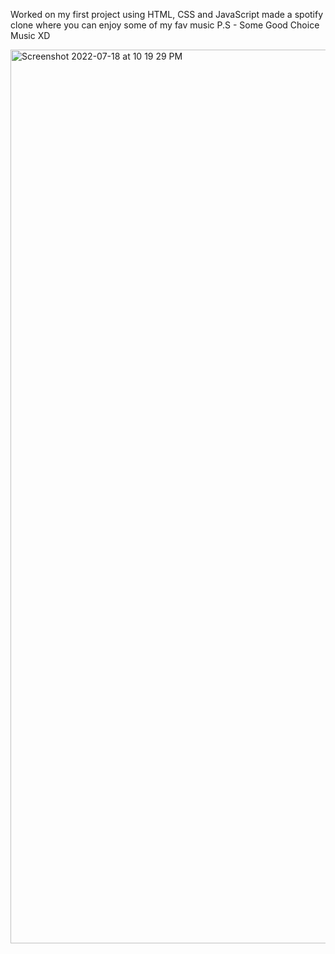 Worked on my first project using HTML, CSS and JavaScript made a spotify clone where you can enjoy some of my fav music 
P.S - Some Good Choice Music XD

<img width="1430" alt="Screenshot 2022-07-18 at 10 19 29 PM" src="https://user-images.githubusercontent.com/95403863/179562560-7a5ce2d1-4a0f-42c9-b4f7-cb0ee46258cb.png">

